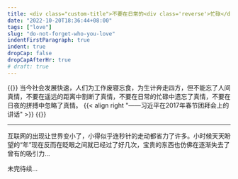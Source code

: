 ```yaml
---
title: <div class="custom-title">不要在日常的<div class='reverse'>忙碌</div>中遗忘了<div class='long-cang'>真情</div></div>
date: "2022-10-20T18:36:44+08:00"
tags: ["love"]
slug: "do-not-forget-who-you-love"
indentFirstParagraph: true
indent: true
dropCap: false
dropCapAfterHr: true
# draft: true
---
```


{{<quote >}}
当今社会发展快速，人们为工作废寝忘食，为生计奔走四方，但不能忘了人间真情，不要在遥远的距离中割断了真情，不要在日常的忙碌中遗忘了真情，不要在日夜的拼搏中忽略了真情。
{{< align right "——习近平在2017年春节团拜会上的讲话" >}}
{{</quote >}}

---

互联网的出现让世界变小了，小得似乎连秒针的走动都省力了许多。小时候天天盼望的“年”现在反而在眨眼之间就已经过了好几次，宝贵的东西也仿佛在逐渐失去了曾有的吸引力...

未完待续...
<!-- {{<subtitle "#00bbff" "真情最怕被遗忘">}}


{{<subtitle "#00bbff" "忙碌是果不是因">}}


{{<subtitle "#00bbff" "从前车马邮件慢">}} -->
